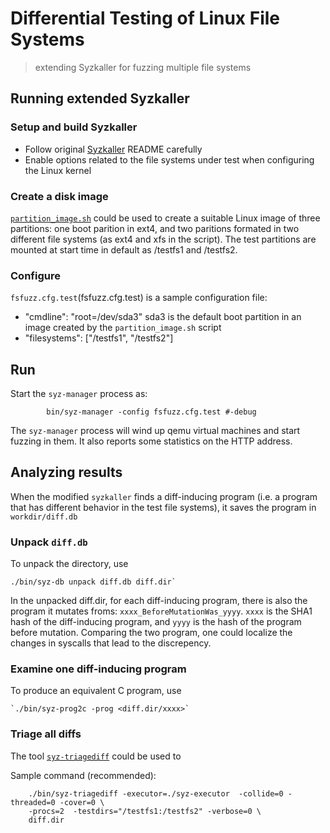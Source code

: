 Differential Testing of Linux File Systems
======================================
> extending Syzkaller for fuzzing multiple file systems

## Running extended Syzkaller

### Setup and build Syzkaller
- Follow original [Syzkaller](https://github.com/google/syzkaller) README carefully
- Enable options related to the file systems under test when configuring the Linux kernel


### Create a disk image
[`partition_image.sh`](tools/parition_image.sh) could be used to create a
suitable Linux image of three partitions: one boot parition in ext4, and two
paritions formated in two different file systems (as ext4 and xfs in the script).
The test partitions are mounted at start time in default as /testfs1 and /testfs2.

### Configure

`fsfuzz.cfg.test`(fsfuzz.cfg.test) is a sample configuration file:
- "cmdline": "root=/dev/sda3"
    sda3 is the default boot partition in an image created by the `partition_image.sh` script
- "filesystems": ["/testfs1", "/testfs2"]


## Run
Start the `syz-manager` process as:
```
        bin/syz-manager -config fsfuzz.cfg.test #-debug
```
The `syz-manager` process will wind up qemu virtual machines and start fuzzing in them.
It also reports some statistics on the HTTP address.


## Analyzing results
When the modified `syzkaller` finds a diff-inducing program (i.e. a program that
has different behavior in the test file systems), it saves the program in
`workdir/diff.db`

### Unpack `diff.db`
To unpack the directory, use
```
./bin/syz-db unpack diff.db diff.dir`
```

In the unpacked diff.dir, for each diff-inducing program, there is also the program it mutates froms: `xxxx_BeforeMutationWas_yyyy`. `xxxx` is the SHA1 hash of the
diff-inducing program, and `yyyy` is the hash of the program before mutation. Comparing the two program, one could localize the changes in syscalls that lead to the discrepency.

### Examine one diff-inducing program
To produce an equivalent C program, use
```
`./bin/syz-prog2c -prog <diff.dir/xxxx>`
```

### Triage all diffs
The tool [`syz-triagediff`](tools/syz-triagediff/triagediff.go) could be used to

Sample command (recommended):
```
    ./bin/syz-triagediff -executor=./syz-executor  -collide=0 -threaded=0 -cover=0 \
    -procs=2  -testdirs="/testfs1:/testfs2" -verbose=0 \
    diff.dir
```


